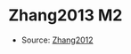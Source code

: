 <a name="material" />

# Zhang2013 M2
<script type="application/ld+json">
  {
    "@context": "https://schema.org/",
    "@type": "ChemicalSubstance",
    "http://purl.org/dc/terms/conformsTo":
      {
        "@type": "CreativeWork",
        "@id": "https://bioschemas.org/profiles/ChemicalSubstance/0.4-RELEASE/"
      },
    "@id": "https://egonw.github.io/nanowiki/nanowiki307.html#material",
    "name": "Zhang2013 M2",
    "sameAs": "http://127.0.0.1/mediawiki/index.php/Special:URIResolver/Zhang2013_M2"
  }
</script>


* Source: [Zhang2012](Zhang2012.md)

